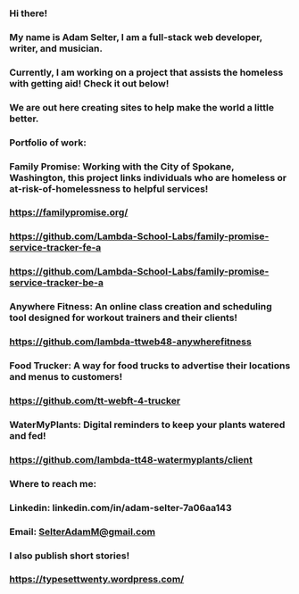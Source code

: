 ### Hi there!
### My name is Adam Selter, I am a full-stack web developer, writer, and musician. 
### Currently, I am working on a project that assists the homeless with getting aid! Check it out below!
### We are out here creating sites to help make the world a little better.

### Portfolio of work:
### Family Promise: Working with the City of Spokane, Washington, this project links individuals who are homeless or at-risk-of-homelessness to helpful services!
### https://familypromise.org/
### https://github.com/Lambda-School-Labs/family-promise-service-tracker-fe-a
### https://github.com/Lambda-School-Labs/family-promise-service-tracker-be-a
### Anywhere Fitness: An online class creation and scheduling tool designed for workout trainers and their clients!
### https://github.com/lambda-ttweb48-anywherefitness
### Food Trucker: A way for food trucks to advertise their locations and menus to customers!
### https://github.com/tt-webft-4-trucker
### WaterMyPlants: Digital reminders to keep your plants watered and fed!
### https://github.com/lambda-tt48-watermyplants/client

### Where to reach me:
### Linkedin: linkedin.com/in/adam-selter-7a06aa143
### Email: SelterAdamM@gmail.com

### I also publish short stories!
### https://typesettwenty.wordpress.com/
<!--
**blackcatwizard/blackcatwizard** is a ✨ _special_ ✨ repository because its `README.md` (this file) appears on your GitHub profile.

Here are some ideas to get you started:

- 🔭 I’m currently working on ...
- 🌱 I’m currently learning ...
- 👯 I’m looking to collaborate on ...
- 🤔 I’m looking for help with ...
- 💬 Ask me about ...
- 📫 How to reach me: ...
- 😄 Pronouns: ...
- ⚡ Fun fact: ...
-->
